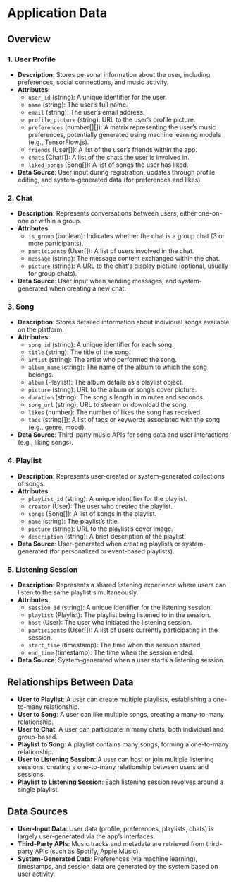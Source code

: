 # Application Data

## Overview

### 1. User Profile
- **Description**: Stores personal information about the user, including preferences, social connections, and music activity.
- **Attributes**:
  - `user_id` (string): A unique identifier for the user.
  - `name` (string): The user’s full name.
  - `email` (string): The user’s email address.
  - `profile_picture` (string): URL to the user’s profile picture.
  - `preferences` (number[][]): A matrix representing the user’s music preferences, potentially generated using machine learning models (e.g., TensorFlow.js).
  - `friends` (User[]): A list of the user’s friends within the app.
  - `chats` (Chat[]): A list of the chats the user is involved in.
  - `liked_songs` (Song[]): A list of songs the user has liked.
- **Data Source**: User input during registration, updates through profile editing, and system-generated data (for preferences and likes).

### 2. Chat
- **Description**: Represents conversations between users, either one-on-one or within a group.
- **Attributes**:
  - `is_group` (boolean): Indicates whether the chat is a group chat (3 or more participants).
  - `participants` (User[]): A list of users involved in the chat.
  - `message` (string): The message content exchanged within the chat.
  - `picture` (string): A URL to the chat's display picture (optional, usually for group chats).
- **Data Source**: User input when sending messages, and system-generated when creating a new chat.

### 3. Song
- **Description**: Stores detailed information about individual songs available on the platform.
- **Attributes**:
  - `song_id` (string): A unique identifier for each song.
  - `title` (string): The title of the song.
  - `artist` (string): The artist who performed the song.
  - `album_name` (string): The name of the album to which the song belongs.
  - `album` (Playlist): The album details as a playlist object.
  - `picture` (string): URL to the album or song’s cover picture.
  - `duration` (string): The song's length in minutes and seconds.
  - `song_url` (string): URL to stream or download the song.
  - `likes` (number): The number of likes the song has received.
  - `tags` (string[]): A list of tags or keywords associated with the song (e.g., genre, mood).
- **Data Source**: Third-party music APIs for song data and user interactions (e.g., liking songs).

### 4. Playlist
- **Description**: Represents user-created or system-generated collections of songs.
- **Attributes**:
  - `playlist_id` (string): A unique identifier for the playlist.
  - `creator` (User): The user who created the playlist.
  - `songs` (Song[]): A list of songs in the playlist.
  - `name` (string): The playlist’s title.
  - `picture` (string): URL to the playlist’s cover image.
  - `description` (string): A brief description of the playlist.
- **Data Source**: User-generated when creating playlists or system-generated (for personalized or event-based playlists).

### 5. Listening Session
- **Description**: Represents a shared listening experience where users can listen to the same playlist simultaneously.
- **Attributes**:
  - `session_id` (string): A unique identifier for the listening session.
  - `playlist` (Playlist): The playlist being listened to in the session.
  - `host` (User): The user who initiated the listening session.
  - `participants` (User[]): A list of users currently participating in the session.
  - `start_time` (timestamp): The time when the session started.
  - `end_time` (timestamp): The time when the session ended.
- **Data Source**: System-generated when a user starts a listening session.

## Relationships Between Data

- **User to Playlist**: A user can create multiple playlists, establishing a one-to-many relationship.
- **User to Song**: A user can like multiple songs, creating a many-to-many relationship.
- **User to Chat**: A user can participate in many chats, both individual and group-based.
- **Playlist to Song**: A playlist contains many songs, forming a one-to-many relationship.
- **User to Listening Session**: A user can host or join multiple listening sessions, creating a one-to-many relationship between users and sessions.
- **Playlist to Listening Session**: Each listening session revolves around a single playlist.

## Data Sources

- **User-Input Data**: User data (profile, preferences, playlists, chats) is largely user-generated via the app’s interfaces.
- **Third-Party APIs**: Music tracks and metadata are retrieved from third-party APIs (such as Spotify, Apple Music).
- **System-Generated Data**: Preferences (via machine learning), timestamps, and session data are generated by the system based on user activity.
